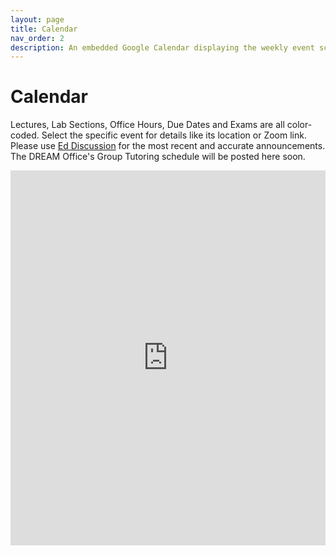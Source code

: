 ```yaml
---
layout: page
title: Calendar
nav_order: 2
description: An embedded Google Calendar displaying the weekly event schedule.
---
```


# Calendar

Lectures, Lab Sections, Office Hours, Due Dates and Exams are all color-coded. Select the specific event for details like its location or Zoom link. Please use [Ed Discussion](https://edstem.org/us/courses/63660) for the most recent and accurate announcements. The DREAM Office's Group Tutoring schedule will be posted here soon.

<iframe src="https://calendar.google.com/calendar/embed?height=600&wkst=1&ctz=America%2FLos_Angeles&bgcolor=%23f2f2f2&showPrint=0&title=PH142%20Fall%202024&mode=WEEK&src=Y183ODlhZWU5MWVmMWY0MTI1OWNmNzliZDljYzQxYTQ2ODMwYjU0MTQ5NGQwMzhlZGVlZGFkNWViYTJmMDIwYTcxQGdyb3VwLmNhbGVuZGFyLmdvb2dsZS5jb20&src=Y18zNDIyOTQxMGQ1NjI5NGZmMGFlYzJiOTJhNjY2NDI4ZmRiZDIwMjI5OTBmNzkwNjhkZDlkZWIwNzRkMzcxYjQ3QGdyb3VwLmNhbGVuZGFyLmdvb2dsZS5jb20&src=Y19lMzEzNWQ5NWZiMTQ5ZTcyNmI4M2NiZWQwYThkZGE0YmQzZWUyOTY1ODA4MzI5OGM4NTBkNmRjNjg5MDMxZWJlQGdyb3VwLmNhbGVuZGFyLmdvb2dsZS5jb20&src=Y19mODhlZDBjNWZhMGJjNzgxMDYyODA0OTQzOWU0YTA4ZDIyYTg2YzQ4ZGIyZTEwODUzNzFjOTI3OTg1YzdlNjYxQGdyb3VwLmNhbGVuZGFyLmdvb2dsZS5jb20&src=ZW4udXNhI2hvbGlkYXlAZ3JvdXAudi5jYWxlbmRhci5nb29nbGUuY29t&color=%233F51B5&color=%23E4C441&color=%237CB342&color=%23F09300&color=%23A79B8E" style="border-width:0" width="100%" height="600" frameborder="0" scrolling="no"></iframe>